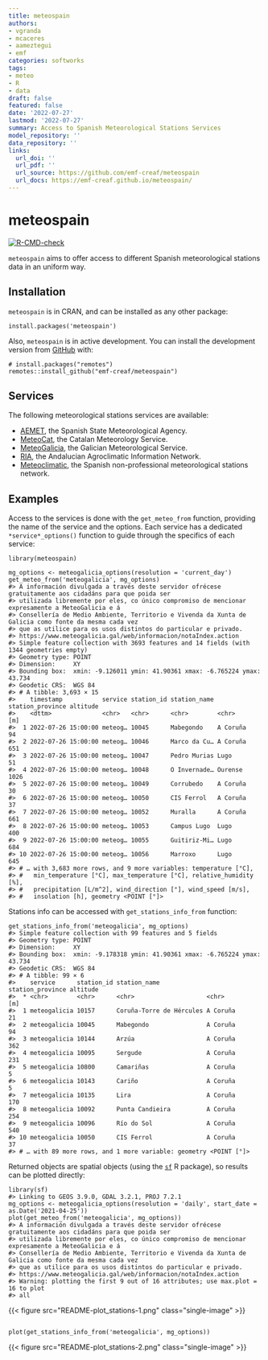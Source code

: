 ```yaml
---
title: meteospain
authors:
- vgranda
- mcaceres
- aameztegui
- emf
categories: softworks
tags:
- meteo
- R
- data
draft: false
featured: false
date: '2022-07-27'
lastmod: '2022-07-27'
summary: Access to Spanish Meteorological Stations Services
model_repository: ''
data_repository: ''
links:
  url_doi: ''
  url_pdf: ''
  url_source: https://github.com/emf-creaf/meteospain
  url_docs: https://emf-creaf.github.io/meteospain/
---
```

meteospain
==========

[![R-CMD-check](https://github.com/emf-creaf/meteospain/workflows/R-CMD-check/badge.svg)](https://github.com/emf-creaf/meteospain/actions)

`meteospain` aims to offer access to different Spanish meteorological
stations data in an uniform way.

Installation
------------

`meteospain` is in CRAN, and can be installed as any other package:

``` {.r}
install.packages('meteospain')
```

Also, `meteospain` is in active development. You can install the
development version from [GitHub](https://github.com/) with:

``` {.r}
# install.packages("remotes")
remotes::install_github("emf-creaf/meteospain")
```

Services
--------

The following meteorological stations services are available:

-   [AEMET](https://www.aemet.es/en/portada), the Spanish State
    Meteorological Agency.
-   [MeteoCat](https://meteo.cat), the Catalan Meteorology Service.
-   [MeteoGalicia](https://www.meteogalicia.gal/web/inicio.action), the
    Galician Meteorological Service.
-   [RIA](https://www.juntadeandalucia.es/agriculturaypesca/ifapa/riaweb/web/),
    the Andalucian Agroclimatic Information Network.
-   [Meteoclimatic](https://www.meteoclimatic.net/), the Spanish
    non-professional meteorological stations network.

Examples
--------

Access to the services is done with the `get_meteo_from` function,
providing the name of the service and the options. Each service has a
dedicated `*service*_options()` function to guide through the specifics
of each service:

``` {.r}
library(meteospain)

mg_options <- meteogalicia_options(resolution = 'current_day')
get_meteo_from('meteogalicia', mg_options)
#> A información divulgada a través deste servidor ofrécese gratuitamente aos cidadáns para que poida ser 
#> utilizada libremente por eles, co único compromiso de mencionar expresamente a MeteoGalicia e á 
#> Consellería de Medio Ambiente, Territorio e Vivenda da Xunta de Galicia como fonte da mesma cada vez 
#> que as utilice para os usos distintos do particular e privado.
#> https://www.meteogalicia.gal/web/informacion/notaIndex.action
#> Simple feature collection with 3693 features and 14 fields (with 1344 geometries empty)
#> Geometry type: POINT
#> Dimension:     XY
#> Bounding box:  xmin: -9.126011 ymin: 41.90361 xmax: -6.765224 ymax: 43.734
#> Geodetic CRS:  WGS 84
#> # A tibble: 3,693 × 15
#>    timestamp           service station_id station_name station_province altitude
#>    <dttm>              <chr>   <chr>      <chr>        <chr>                 [m]
#>  1 2022-07-26 15:00:00 meteog… 10045      Mabegondo    A Coruña               94
#>  2 2022-07-26 15:00:00 meteog… 10046      Marco da Cu… A Coruña              651
#>  3 2022-07-26 15:00:00 meteog… 10047      Pedro Murias Lugo                   51
#>  4 2022-07-26 15:00:00 meteog… 10048      O Invernade… Ourense              1026
#>  5 2022-07-26 15:00:00 meteog… 10049      Corrubedo    A Coruña               30
#>  6 2022-07-26 15:00:00 meteog… 10050      CIS Ferrol   A Coruña               37
#>  7 2022-07-26 15:00:00 meteog… 10052      Muralla      A Coruña              661
#>  8 2022-07-26 15:00:00 meteog… 10053      Campus Lugo  Lugo                  400
#>  9 2022-07-26 15:00:00 meteog… 10055      Guitiriz-Mi… Lugo                  684
#> 10 2022-07-26 15:00:00 meteog… 10056      Marroxo      Lugo                  645
#> # … with 3,683 more rows, and 9 more variables: temperature [°C],
#> #   min_temperature [°C], max_temperature [°C], relative_humidity [%],
#> #   precipitation [L/m^2], wind_direction [°], wind_speed [m/s],
#> #   insolation [h], geometry <POINT [°]>
```

Stations info can be accessed with `get_stations_info_from` function:

``` {.r}
get_stations_info_from('meteogalicia', mg_options)
#> Simple feature collection with 99 features and 5 fields
#> Geometry type: POINT
#> Dimension:     XY
#> Bounding box:  xmin: -9.178318 ymin: 41.90361 xmax: -6.765224 ymax: 43.734
#> Geodetic CRS:  WGS 84
#> # A tibble: 99 × 6
#>    service      station_id station_name             station_province altitude
#>  * <chr>        <chr>      <chr>                    <chr>                 [m]
#>  1 meteogalicia 10157      Coruña-Torre de Hércules A Coruña               21
#>  2 meteogalicia 10045      Mabegondo                A Coruña               94
#>  3 meteogalicia 10144      Arzúa                    A Coruña              362
#>  4 meteogalicia 10095      Sergude                  A Coruña              231
#>  5 meteogalicia 10800      Camariñas                A Coruña                5
#>  6 meteogalicia 10143      Cariño                   A Coruña                5
#>  7 meteogalicia 10135      Lira                     A Coruña              170
#>  8 meteogalicia 10092      Punta Candieira          A Coruña              254
#>  9 meteogalicia 10096      Río do Sol               A Coruña              540
#> 10 meteogalicia 10050      CIS Ferrol               A Coruña               37
#> # … with 89 more rows, and 1 more variable: geometry <POINT [°]>
```

Returned objects are spatial objects (using the
[`sf`](https://r-spatial.github.io/sf/) R package), so results can be
plotted directly:

``` {.r}
library(sf)
#> Linking to GEOS 3.9.0, GDAL 3.2.1, PROJ 7.2.1
mg_options <- meteogalicia_options(resolution = 'daily', start_date = as.Date('2021-04-25'))
plot(get_meteo_from('meteogalicia', mg_options))
#> A información divulgada a través deste servidor ofrécese gratuitamente aos cidadáns para que poida ser 
#> utilizada libremente por eles, co único compromiso de mencionar expresamente a MeteoGalicia e á 
#> Consellería de Medio Ambiente, Territorio e Vivenda da Xunta de Galicia como fonte da mesma cada vez 
#> que as utilice para os usos distintos do particular e privado.
#> https://www.meteogalicia.gal/web/informacion/notaIndex.action
#> Warning: plotting the first 9 out of 16 attributes; use max.plot = 16 to plot
#> all
```

{{< figure src="README-plot_stations-1.png" class="single-image" >}}

``` {.r}

plot(get_stations_info_from('meteogalicia', mg_options))
```

{{< figure src="README-plot_stations-2.png" class="single-image" >}}
